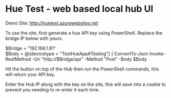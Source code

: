 # Hue Test - web based local hub UI

Demo Site: http://huetest.azurewebsites.net

To use the site, first generate a hue API key using PowerShell. Replace the bridge IP below with yours.

$Bridge = "192.168.1.81"  
$Body = @{devicetype = "TestHueApp#Testing"} | ConvertTo-Json  
Invoke-RestMethod -Uri "http://$Bridge/api" -Method "Post" -Body $Body  

Hit the button on top of the Hub then run the PowerShell commands, this will return your API key.

Enter the Hub IP along with the key on the site, this will save into a cookie to prevent you needing to re-enter it each time.